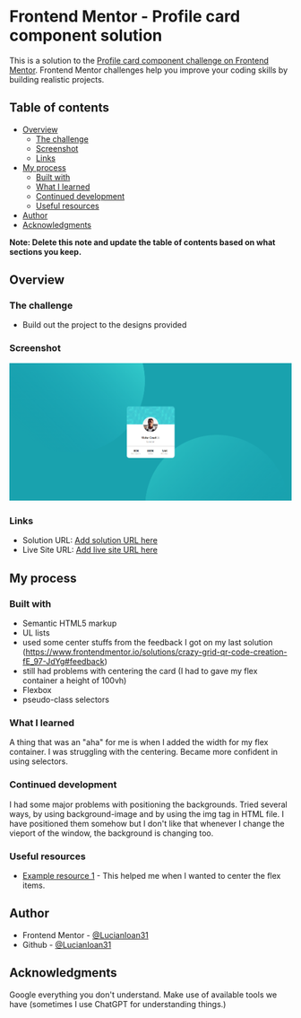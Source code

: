 # Frontend Mentor - Profile card component solution

This is a solution to the [Profile card component challenge on Frontend Mentor](https://www.frontendmentor.io/challenges/profile-card-component-cfArpWshJ). Frontend Mentor challenges help you improve your coding skills by building realistic projects. 

## Table of contents

- [Overview](#overview)
  - [The challenge](#the-challenge)
  - [Screenshot](#screenshot)
  - [Links](#links)
- [My process](#my-process)
  - [Built with](#built-with)
  - [What I learned](#what-i-learned)
  - [Continued development](#continued-development)
  - [Useful resources](#useful-resources)
- [Author](#author)
- [Acknowledgments](#acknowledgments)

**Note: Delete this note and update the table of contents based on what sections you keep.**

## Overview

### The challenge

- Build out the project to the designs provided

### Screenshot

![](./screenshot.png)



### Links

- Solution URL: [Add solution URL here](https://www.frontendmentor.io/solutions/flexbox-pseudoclass-selectors-bNXrDSc1Dh)
- Live Site URL: [Add live site URL here](https://lucianioan31.github.io/profile-card-component/)

## My process

### Built with

- Semantic HTML5 markup
- UL lists 
- used some center stuffs from the feedback I got on my last solution (https://www.frontendmentor.io/solutions/crazy-grid-qr-code-creation-fE_97-JdYg#feedback)
- still had problems with centering the card (I had to gave my flex container a height of 100vh)
- Flexbox
- pseudo-class selectors

### What I learned

A thing that was an "aha" for me is when I added the width for my flex container. I was struggling with the centering. 
Became more confident in using selectors. 


### Continued development

I had some major problems with positioning the backgrounds. Tried several ways, by using background-image and by using the img tag in HTML file. I have positioned them somehow but I don't like that whenever I change the vieport of the window, the background is changing too. 


### Useful resources

- [Example resource 1]((https://www.frontendmentor.io/solutions/crazy-grid-qr-code-creation-fE_97-JdYg#feedback)) - This helped me when I wanted to center the flex items. 


## Author
- Frontend Mentor - [@LucianIoan31](https://www.frontendmentor.io/profile/LucianIoan31)
- Github - [@LucianIoan31](https://github.com/LucianIoan31)

## Acknowledgments

Google everything you don't understand. Make use of available tools we have (sometimes I use ChatGPT for understanding things.)



